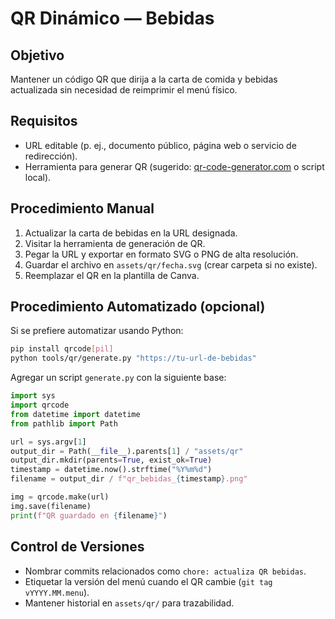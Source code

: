 # QR Dinámico — Bebidas

## Objetivo

Mantener un código QR que dirija a la carta de comida y bebidas actualizada sin necesidad de reimprimir el menú físico.

## Requisitos

- URL editable (p. ej., documento público, página web o servicio de redirección).
- Herramienta para generar QR (sugerido: [qr-code-generator.com](https://www.qr-code-generator.com/) o script local).

## Procedimiento Manual

1. Actualizar la carta de bebidas en la URL designada.
2. Visitar la herramienta de generación de QR.
3. Pegar la URL y exportar en formato SVG o PNG de alta resolución.
4. Guardar el archivo en `assets/qr/fecha.svg` (crear carpeta si no existe).
5. Reemplazar el QR en la plantilla de Canva.

## Procedimiento Automatizado (opcional)

Si se prefiere automatizar usando Python:

```bash
pip install qrcode[pil]
python tools/qr/generate.py "https://tu-url-de-bebidas"
```

Agregar un script `generate.py` con la siguiente base:

```python
import sys
import qrcode
from datetime import datetime
from pathlib import Path

url = sys.argv[1]
output_dir = Path(__file__).parents[1] / "assets/qr"
output_dir.mkdir(parents=True, exist_ok=True)
timestamp = datetime.now().strftime("%Y%m%d")
filename = output_dir / f"qr_bebidas_{timestamp}.png"

img = qrcode.make(url)
img.save(filename)
print(f"QR guardado en {filename}")
```

## Control de Versiones

- Nombrar commits relacionados como `chore: actualiza QR bebidas`.
- Etiquetar la versión del menú cuando el QR cambie (`git tag vYYYY.MM.menu`).
- Mantener historial en `assets/qr/` para trazabilidad.
